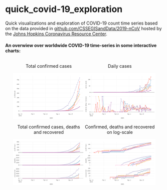 # quick_covid-19_exploration
Quick visualizations and exploration of COVID-19 count time series based on the data provided in [github.com/CSSEGISandData/2019-nCoV](https://github.com/CSSEGISandData/2019-nCoV) hosted by the [Johns Hopkins Coronavirus Resource Center](https://coronavirus.jhu.edu/).

#### An overwiew over worldwide COVID-19 time-series in some interactive charts:

<center>
<div class="row" style="width:90%; padding=5px; display:flex;" >
  <div class="column" style="flex:50%;padding=5px" >
  <center> <p> Total confirmed cases </p> </center>
  <a href="visualizations/covid-19-time-series-confirmed.html">
    <img alt="COnfirmed COVID-19 cases" src="visualizations/thumb/covid-19-time-series-confirmed.png">
  </a>
  <center> <p> Total confirmed cases, deaths and recovered </p> </center>
  <a href="visualizations/covid-19-time-series-all.html">
    <img alt="COVID-19 confirmed, deaths and recovered" src="visualizations/thumb/covid-19-time-series-all.png">
  </a>
  </div>
  <div class="column" style="flex:50%;padding=5px" >
  <center> <p> Daily cases </p> </center>
  <a href="visualizations/covid-19-time-series-daily.html">
    <img alt="Daily COVID-19 counts" src="visualizations/thumb/covid-19-time-series-daily.png">
  </a>
  <center> <p> Confirmed, deaths and recovered on log-scale</p> </center>
  <a href="visualizations/covid-19-time-series-all-log.html">
    <img alt="COVID-19 confirmed, deaths and recovered (log-scale)" src="visualizations/thumb/covid-19-time-series-all-log.png">
  </a>
  </div>
</div>
</center>